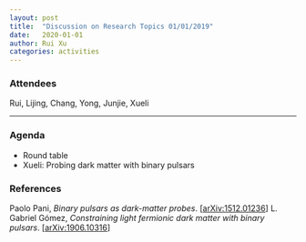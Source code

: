 ```yaml
---
layout: post
title:  "Discussion on Research Topics 01/01/2019"
date:   2020-01-01
author: Rui Xu
categories: activities
---
```



### Attendees

Rui, Lijing, Chang, Yong, Junjie, Xueli

---

### Agenda

- Round table
- Xueli: Probing dark matter with binary pulsars

### References

Paolo Pani, *Binary pulsars as dark-matter probes*. [[arXiv:1512.01236](https://arxiv.org/abs/1512.01236)] 
L. Gabriel Gómez, *Constraining light fermionic dark matter with binary pulsars*. [[arXiv:1906.10316](https://arxiv.org/abs/1906.10316)]


